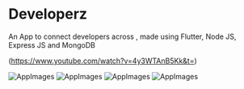 # Developerz
An App to connect developers across , made using Flutter, Node JS, Express JS and MongoDB

(https://www.youtube.com/watch?v=4y3WTAnB5Kk&t=)

![AppImages](https://github.com/har200105/Developerz/blob/master/developerz/assets/a.jpeg)
![AppImages](https://github.com/har200105/Developerz/blob/master/developerz/assets/b.jpeg)
![AppImages](https://github.com/har200105/Developerz/blob/master/developerz/assets/cimg.jpeg)
![AppImages](https://github.com/har200105/Developerz/blob/master/developerz/assets/dimg.jpeg)
